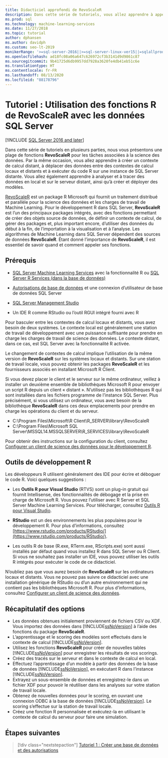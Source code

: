 ```yaml
---
title: Didacticiel approfondi de RevoScaleR
description: Dans cette série de tutoriels, vous allez apprendre à appeler les fonctions RevoScaleR à l’aide de l’intégration R de SQL Server Machine Learning.
ms.prod: sql
ms.technology: machine-learning-services
ms.date: 11/27/2018
ms.topic: tutorial
author: dphansen
ms.author: davidph
ms.custom: seo-lt-2019
monikerRange: '>=sql-server-2016||>=sql-server-linux-ver15||=sqlallproducts-allversions'
ms.openlocfilehash: ad18fc08a06a647c626972cf3b3141d9d9861c87
ms.sourcegitcommit: 9b41725d6db9957dd7928a3620fe4db41eb51c6e
ms.translationtype: HT
ms.contentlocale: fr-FR
ms.lasthandoff: 08/13/2020
ms.locfileid: "88178796"
---
```

# <a name="tutorial-use-revoscaler-r-functions-with-sql-server-data"></a>Tutoriel : Utilisation des fonctions R de RevoScaleR avec les données SQL Server
[!INCLUDE [SQL Server 2016 and later](../../includes/applies-to-version/sqlserver2016.md)]

Dans cette série de tutoriels en plusieurs parties, nous vous présentons une plage de fonctions **RevoScaleR** pour les tâches associées à la science des données. Par la même occasion, vous allez apprendre à créer un contexte de calcul distant, à déplacer des données entre des contextes de calcul locaux et distants et à exécuter du code R sur une instance de SQL Server distante. Vous allez également apprendre à analyser et à tracer des données en local et sur le serveur distant, ainsi qu’à créer et déployer des modèles.

[RevoScaleR](https://docs.microsoft.com/machine-learning-server/r-reference/revoscaler/revoscaler) est un package R Microsoft qui fournit un traitement distribué et parallèle pour la science des données et les charges de travail de Machine Learning. Pour le développement R dans SQL Server, **RevoScaleR** est l’un des principaux packages intégrés, avec des fonctions permettant de créer des objets source de données, de définir un contexte de calcul, de gérer des packages et, plus important encore, d’utiliser des données du début à la fin, de l’importation à la visualisation et à l’analyse. Les algorithmes de Machine Learning dans SQL Server dépendent des sources de données **RevoScaleR**. Étant donné l’importance de **RevoScaleR**, il est essentiel de savoir quand et comment appeler ses fonctions. 

## <a name="prerequisites"></a>Prérequis

+ [SQL Server Machine Learning Services](../install/sql-machine-learning-services-windows-install.md) avec la fonctionnalité R ou [SQL Server R Services (dans la base de données)](../install/sql-r-services-windows-install.md)
  
+ [Autorisations de base de données](../security/user-permission.md) et une connexion d’utilisateur de base de données SQL Server

+ [SQL Server Management Studio](https://docs.microsoft.com/sql/ssms/download-sql-server-management-studio-ssms)

+ Un IDE R comme RStudio ou l’outil RGUI intégré fourni avec R

Pour basculer entre les contextes de calcul locaux et distants, vous avez besoin de deux systèmes. Le contexte local est généralement une station de travail de développement avec une puissance suffisante pour prendre en charge les charges de travail de science des données. Le contexte distant, dans ce cas, est SQL Server avec la fonctionnalité R activée. 

Le changement de contextes de calcul implique l’utilisation de la même version de **RevoScaleR** sur les systèmes locaux et distants. Sur une station de travail locale, vous pouvez obtenir les packages **RevoScaleR** et les fournisseurs associés en installant Microsoft R Client.

Si vous devez placer le client et le serveur sur le même ordinateur, veillez à installer un deuxième ensemble de bibliothèques Microsoft R pour envoyer un script R depuis un client « distant ». N’utilisez pas les bibliothèques R qui sont installées dans les fichiers programme de l’instance SQL Server. Plus précisément, si vous utilisez un ordinateur, vous avez besoin de la bibliothèque **RevoScaleR** dans ces deux emplacements pour prendre en charge les opérations du client et du serveur.

+ C:\Program Files\Microsoft\R Client\R_SERVER\library\RevoScaleR 
+ C:\Program Files\Microsoft SQL Server\MSSQL14.MSSQLSERVER\R_SERVICES\library\RevoScaleR

Pour obtenir des instructions sur la configuration du client, consultez [Configurer un client de science des données pour le développement R](../r/set-up-a-data-science-client.md).


## <a name="r-development-tools"></a>Outils de développement R

Les développeurs R utilisent généralement des IDE pour écrire et déboguer le code R. Voici quelques suggestions :

- Les **Outils R pour Visual Studio** (RTVS) sont un plug-in gratuit qui fournit Intellisense, des fonctionnalités de débogage et la prise en charge de Microsoft R. Vous pouvez l’utiliser avec R Server et SQL Server Machine Learning Services. Pour télécharger, consultez [Outils R pour Visual Studio](https://marketplace.visualstudio.com/items?itemName=MikhailArkhipov007.RTVS2019).

- **RStudio** est un des environnements les plus populaires pour le développement R. Pour plus d’informations, consultez [https://www.rstudio.com/products/RStudio/](https://www.rstudio.com/products/RStudio/).

- Les outils R de base (R.exe, RTerm.exe, RScripts.exe) sont aussi installés par défaut quand vous installez R dans SQL Server ou R Client. Si vous ne souhaitez pas installer un IDE, vous pouvez utiliser les outils R intégrés pour exécuter le code de ce didacticiel.

N’oubliez pas que vous aurez besoin de **RevoScaleR** sur les ordinateurs locaux et distants. Vous ne pouvez pas suivre ce didacticiel avec une installation générique de RStudio ou d’un autre environnement qui ne contient pas les bibliothèques Microsoft R. Pour plus d’informations, consultez [Configurer un client de science des données](../r/set-up-a-data-science-client.md).

## <a name="summary-of-tasks"></a>Récapitulatif des options

+ Les données obtenues initialement proviennent de fichiers CSV ou XDF. Vous importez des données dans [!INCLUDE[ssNoVersion](../../includes/ssnoversion-md.md)] à l’aide des fonctions du package **RevoScaleR**.
+ L’apprentissage et le scoring des modèles sont effectués dans le contexte de calcul [!INCLUDE[ssNoVersion](../../includes/ssnoversion-md.md)]. 
+ Utilisez les fonctions **RevoScaleR** pour créer de nouvelles tables [!INCLUDE[ssNoVersion](../../includes/ssnoversion-md.md)] pour enregistrer les résultats de vos scorings.
+ Créez des tracés sur le serveur et dans le contexte de calcul en local.
+ Effectuez l’apprentissage d’un modèle à partir des données de la base de données [!INCLUDE[ssNoVersion](../../includes/ssnoversion-md.md)], en exécutant R dans l’instance [!INCLUDE[ssNoVersion](../../includes/ssnoversion-md.md)].
+ Extrayez un sous-ensemble de données et enregistrez-le dans un fichier XDF pour pouvoir le réutiliser dans les analyses sur votre station de travail locale.
+ Obtenez de nouvelles données pour le scoring, en ouvrant une connexion ODBC à la base de données [!INCLUDE[ssNoVersion](../../includes/ssnoversion-md.md)]. Le scoring s’effectue sur la station de travail locale.
+ Créez une fonction R personnalisée et exécutez-la en utilisant le contexte de calcul du serveur pour faire une simulation.

## <a name="next-steps"></a>Étapes suivantes

> [!div class="nextstepaction"]
> [Tutoriel 1 : Créer une base de données et des autorisations](deepdive-work-with-sql-server-data-using-r.md)